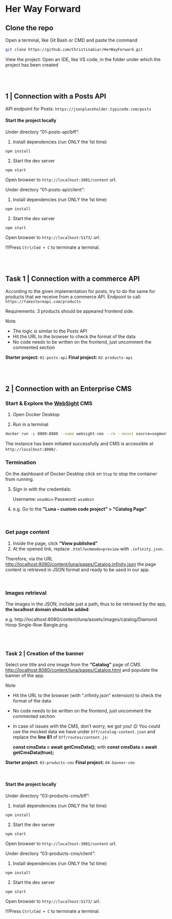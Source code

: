 # Her Way Forward

## Clone the repo
Open a terminal, like Git Bash or CMD and paste the command
```bash
git clone https://github.com/ChristinaGiar/HerWayForward.git
```

View the project: Open an IDE, like VS code, in the folder under which the project has been created 

<br>
<br>

## 1 | Connection with a Posts API
API endpoint for Posts: `https://jsonplaceholder.typicode.com/posts`

#### Start the project locally

Under directory “01-posts-api/bff”:
1) Install dependencies (run ONLY the 1st time)
```
npm install
```
2) Start the dev server
```
npm start
```
Open browser to `http://localhost:3001/content` url.

Under directory “01-posts-api/client”:
1) Install dependencies (run ONLY the 1st time)
```
npm install
```
2) Start the dev server
```
npm start
```
Open browser to `http://localhost:5173/` url.

!!!Press `Ctrl/Cmd + C` to terminate a terminal.

<br>
<br>

## Task 1 | Connection with a commerce API
According to the given implementation for posts, try to do the same for products that we receive from a commerce API. 
Endpoint to call: `https://fakestoreapi.com/products`

Requirements: 3 products should be appeared frontend side.

>[!NOTE]
>- The logic is similar to the Posts API
>- Hit the URL to the browser to check the format of the data
>- No code needs to be written on the frontend, just uncomment the commented section

**Starter project:** `01-posts-api`	**Final project:** `02-products-api`

<br>
<br>

## 2 | Connection with an Enterprise CMS

### Start & Explore the [WebSight](https://www.websight.io/) CMS
1. Open Docker Desktop

2. Run in a terminal
```bash
docker run -p 8080:8080 --name websight-cms --rm --mount source=segment-store-repository,target=/websight/launcher/repository europe-docker.pkg.dev/websight-io/public/websight-cms-starter:1.23.0
```
Τhe instance has been initiated successfully and CMS is accessible at `http://localhost:8080/`. 
### Termination
On the dashboard of Docker Desktop click on `Stop` to stop the container from running.


3.   Sign in with the credentials:

      Username: `wsadmin` 
      Password: `wsadmin`

4. e.g. Go to the **"Luna – custom code project"  >  "Catalog Page"**

<br>

### Get page content

1. Inside the page, click **“View published”**
2. At the opened link, replace `.html?wcmmode=preview` with `.infinity.json`. 

Therefore, via the URL [http://localhost:8080/content/luna/pages/Catalog.infinity.json](http://localhost:8080/content/luna/pages/Catalog.infinity.json) the page content is retrieved in JSON format and ready to be used in our app. 

<br>

### Images retrieval
The images in the JSON, include just a path, thus to be retrieved by the app, **the localhost domain should be added**:

e.g. http://localhost:8080/content/luna/assets/images/catalog/Diamond Hoop Single-Row Bangle.png

<br>
<br>

### Task 2 | Creation of the banner
Select one title and one image from the **“Catalog”** page of CMS [http://localhost:8080/content/luna/pages/Catalog.html](http://localhost:8080/content/luna/pages/Catalog.html) and populate the banner of the app.

>[!NOTE]
>- Hit the URL to the browser (with “.infinity.json” extension) to check the format of the data
>- No code needs to be written on the frontend, just uncomment the commented section
>- In case of issues with the CMS, don’t worry, we got you! :wink:
>You could use the mocked data we have under `bff/catalog-content.json` and replace the **line 81** of `bff/routes/content.js`:
>
>   **const cmsData = await getCmsData();** with **const cmsData = await getCmsData(true);**

**Starter project:** `03-products-cms`		**Final project:** `04-banner-cms`

<br>

#### Start the project locally

Under directory “03-products-cms/bff”:
1) Install dependencies (run ONLY the 1st time)
```
npm install
```
2) Start the dev server
```
npm start
```
Open browser to `http://localhost:3001/content` url.

Under directory “03-products-cms/client”:
1) Install dependencies (run ONLY the 1st time)
```
npm install
```
2) Start the dev server
```
npm start
```
Open browser to `http://localhost:5173/` url.

!!!Press `Ctrl/Cmd + C` to terminate a terminal.